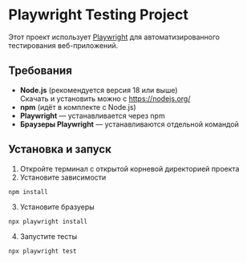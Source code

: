 
# Playwright Testing Project

Этот проект использует [Playwright](https://playwright.dev/) для автоматизированного тестирования веб-приложений.

## Требования

- **Node.js** (рекомендуется версия 18 или выше)  
  Скачать и установить можно с https://nodejs.org/  
- **npm** (идёт в комплекте с Node.js)  
- **Playwright** — устанавливается через npm  
- **Браузеры Playwright** — устанавливаются отдельной командой

## Установка и запуск

1. Откройте терминал c открытой корневой директорией проекта
2. Установите зависимости

```
npm install
```

3. Установите бразуеры
```
npx playwright install
```
4. Запустите тесты
```
npx playwright test
```